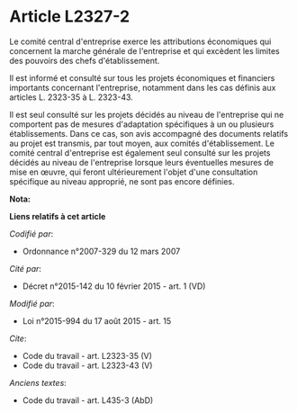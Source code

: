 # Article L2327-2

Le comité central d'entreprise exerce les attributions économiques qui concernent la marche générale de l'entreprise et qui
excèdent les limites des pouvoirs des chefs d'établissement. 

Il est informé et consulté sur tous les projets économiques et financiers importants concernant l'entreprise, notamment dans
les cas définis aux articles L. 2323-35 à L. 2323-43. 

Il est seul consulté sur les projets décidés au niveau de l'entreprise qui ne comportent pas de mesures d'adaptation
spécifiques à un ou plusieurs établissements. Dans ce cas, son avis accompagné des documents relatifs au projet est transmis,
par tout moyen, aux comités d'établissement. Le comité central d'entreprise est également seul consulté sur les projets
décidés au niveau de l'entreprise lorsque leurs éventuelles mesures de mise en œuvre, qui feront ultérieurement l'objet d'une
consultation spécifique au niveau approprié, ne sont pas encore définies.

**Nota:**



**Liens relatifs à cet article**

_Codifié par_:

  - Ordonnance n°2007-329 du 12 mars 2007

_Cité par_:

  - Décret n°2015-142 du 10 février 2015 - art. 1 (VD)

_Modifié par_:

  - Loi n°2015-994 du 17 août 2015 - art. 15

_Cite_:

  - Code du travail - art. L2323-35 (V)
  - Code du travail - art. L2323-43 (V)

_Anciens textes_:

  - Code du travail - art. L435-3 (AbD)

